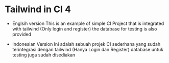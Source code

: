 # Tailwind in CI 4

- Englsih version
  This is an example of simple CI Project that is integrated with tailwind (Only login and register) the database for testing is also provided

- Indonesian Version
  Ini adalah sebuah projek CI sederhana yang sudah terintegrasi dengan tailwind (Hanya Login dan Register) database untuk testing juga sudah disediakan

